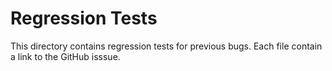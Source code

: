 # Regression Tests

This directory contains regression tests for previous bugs. Each file contain a link to the GitHub isssue. 

